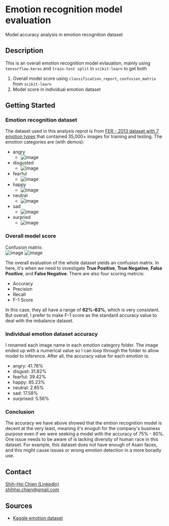 # Emotion recognition model evaluation 

Model accuracy analysis in emotion recognition dataset

## Description

This is an overall emotion recognition model evlauation, mainly using 
`
tensorflow.keras
`
and `train-test split` in
`
scikit-learn
`
to get both
1. Overall model score using `classification_report`, `confusion_matrix` from `scikit-learn`
2. Model score in individual emotion dataset

## Getting Started

### Emotion recognition dataset 

The dataset used in this analysis reprot is from [FER - 2013 dataset with 7 emotion types](https://www.kaggle.com/datasets/ananthu017/emotion-detection-fer) that contained 35,000+ images for training and testing. The emotion categories are (with demos):
* angry
  * ![image](https://user-images.githubusercontent.com/47016159/220430758-900be79e-acb9-4536-ac04-66766b940521.png)
* disgusted
  * ![image](https://user-images.githubusercontent.com/47016159/220430907-bdc54fac-b448-42e9-ab31-db6f8124a81c.png)
* fearful
  * ![image](https://user-images.githubusercontent.com/47016159/220431019-c83d7738-8b41-4b7a-aeb1-d608ba687a6c.png)  
* happy
  * ![image](https://user-images.githubusercontent.com/47016159/220431119-7842ada1-4b6a-4a0d-ac24-d574d4391481.png) 
* neutral
  * ![image](https://user-images.githubusercontent.com/47016159/220431217-5932350a-541d-44c3-a39e-9d7b3cbded2a.png)
* sad
  * ![image](https://user-images.githubusercontent.com/47016159/220431299-1e13cccd-ef7a-4a07-9aaa-60860da5559f.png) 
* surpried
  * ![image](https://user-images.githubusercontent.com/47016159/220431510-e5e7acbe-1b5b-49ff-bc0c-04411ef0adbc.png)

### Overall model score

Confusion matrix:
<br>
![image](https://user-images.githubusercontent.com/47016159/220433202-66a3e3b4-74f4-4eef-ab19-7b975b3e9cd4.png)
![image](https://user-images.githubusercontent.com/47016159/220431788-a7616013-db2f-4feb-b6cc-1a72be630168.png)

The overall evaluation of the whole dataset yields an confusion matrix. In here, it's when we need to investigate 
**True Positive**, **True Negative**, **False Positive**, and **False Negative**. 
There are also four scoring metrcis:
* Accuracy
* Precision
* Recall
* F-1 Score

In this case, they all have a range of **62%-63%**, which is very consistent. But overall, I prefer to make F-1 score as the standard accuracy value to deal with the 
imbalance dataset.

### Individual emotion dataset accuracy

I renamed each image name in each emotion category folder. The image ended up with a numerical value so I can loop through the folder to allow model to inference. After all,
the accuracy value for each emotion is:
* angry: 41.78%
* disgust: 31.82%
* fearful: 39.42%
* happy: 85.23%
* neutral: 2.85%
* sad: 17.58%
* surprised: 5.56%

### Conclusion

The accuracy we have above showed that the emtion recognition model is decent at the very least, meaning it's enoguh for the company's business purpose even if we were seeking a model with the accuracy of 75% - 80%. 
One issue needs to be aware of is lacking diversity of human race in this dataset. For example, this dataset does not have enough of Asain faces, and this might cause issues or wrong
emotion detection in a more boradly use. 

## Contact

[Shih-Hsi Chien (LinkedIn)](https://www.linkedin.com/in/shih-hsi-chien/)
<br>
shihhsi.chien@gmail.com

## Sources
* [Kaggle emotion dataset](https://www.kaggle.com/datasets/ananthu017/emotion-detection-fer)

